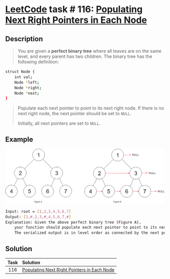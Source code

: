 # [LeetCode][leetcode] task # 116: [Populating Next Right Pointers in Each Node][task]

Description
-----------

> You are given a **perfect binary tree** where all leaves are on the same level,
> and every parent has two children. The binary tree has the following definition:

```sh
struct Node {
    int val;
    Node *left;
    Node *right;
    Node *next;
}
```
> Populate each next pointer to point to its next right node.
> If there is no next right node, the next pointer should be set to `NULL`.
> 
> Initially, all next pointers are set to `NULL`.

 Example
-------

![node.png](image/node.png)

```sh
Input: root = [1,2,3,4,5,6,7]
Output: [1,#,2,3,#,4,5,6,7,#]
Explanation: Given the above perfect binary tree (Figure A),
    your function should populate each next pointer to point to its next right node, just like in Figure B.
    The serialized output is in level order as connected by the next pointers, with '#' signifying the end of each level.
```

Solution
--------

| Task | Solution                                                |
|:----:|:--------------------------------------------------------|
| 116  | [Populating Next Right Pointers in Each Node][solution] |


[leetcode]: <http://leetcode.com/>
[task]: <https://leetcode.com/problems/populating-next-right-pointers-in-each-node/>
[solution]: <https://github.com/wellaxis/witalis-jkit/blob/main/module/tasks/src/main/java/com/witalis/jkit/tasks/core/task/leetcode/h2/p116/option/Practice.java>
